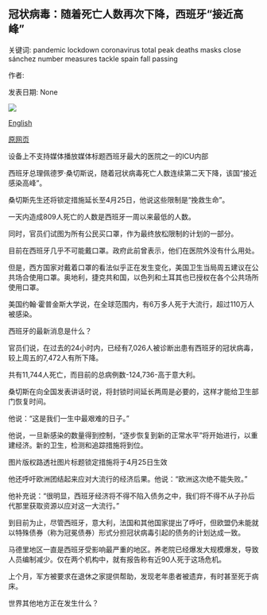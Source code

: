 ## 冠状病毒：随着死亡人数再次下降，西班牙“接近高峰”

关键词: pandemic lockdown coronavirus total peak deaths masks close sánchez number measures tackle spain fall passing

作者: 

发表日期: None

![](https://ichef.bbci.co.uk/images/ic/1024x576/p088kbj6.jpg)

[English](Coronavirus%3A%20Spain%20%27close%20to%20passing%20peak%27%20as%20deaths%20fall%20again.md)

[原网页](https://www.bbc.com/news/world-europe-52166804)

设备上不支持媒体播放媒体标题西班牙最大的医院之一的ICU内部

西班牙总理佩德罗·桑切斯说，随着冠状病毒死亡人数连续第二天下降，该国“接近感染高峰”。

桑切斯先生还将锁定措施延长至4月25日，他说这些限制是“挽救生命”。

一天内造成809人死亡的人数是西班牙一周以来最低的人数。

同时，官员们试图为所有公民买口罩，作为最终放松限制的计划的一部分。

目前在西班牙几乎不可能戴口罩。政府此前曾表示，他们在医院外没有什么用处。

但是，西方国家对戴着口罩的看法似乎正在发生变化，美国卫生当局周五建议在公共场合使用口罩。奥地利，捷克共和国，以色列和土耳其也已授权在各个公共场所使用口罩。

美国约翰·霍普金斯大学说，在全球范围内，有6万多人死于大流行，超过110万人被感染。

西班牙的最新消息是什么？

官员们说，在过去的24小时内，已经有7,026人被诊断出患有西班牙的冠状病毒，较上周五的7,472人有所下降。

共有11,744人死亡，而目前的总病例数-124,736-高于意大利。

桑切斯在向全国发表讲话时说，将封锁时间延长两周是必要的，这样才能给卫生部门恢复时间。

他说：“这是我们一生中最艰难的日子。”

他说，一旦新感染的数量得到控制，“逐步恢复到新的正常水平”将开始进行，以重建经济。新的卫生，检测和追踪措施将到位。

图片版权路透社图片标题锁定措施将于4月25日生效

他还呼吁欧洲团结起来应对大流行的经济后果。他说：“欧洲这次绝不能失败。”

他补充说：“很明显，西班牙经济将不得不陷入债务之中，我们将不得不从子孙后代那里获取资源以应对这一大流行。”

到目前为止，尽管西班牙，意大利，法国和其他国家提出了呼吁，但欧盟仍未能就以特殊债券（称为冠冕债券）形式分担冠状病毒引起的债务的计划达成一致。

马德里地区一直是西班牙受影响最严重的地区。养老院已经爆发大规模爆发，导致人员编制减少。仅在两个机构中，就有报告称有近90人死于这场危机。

上个月，军方被要求在退休之家提供帮助，发现老年患者被遗弃，有时甚至死于病床。

世界其他地方正在发生什么？